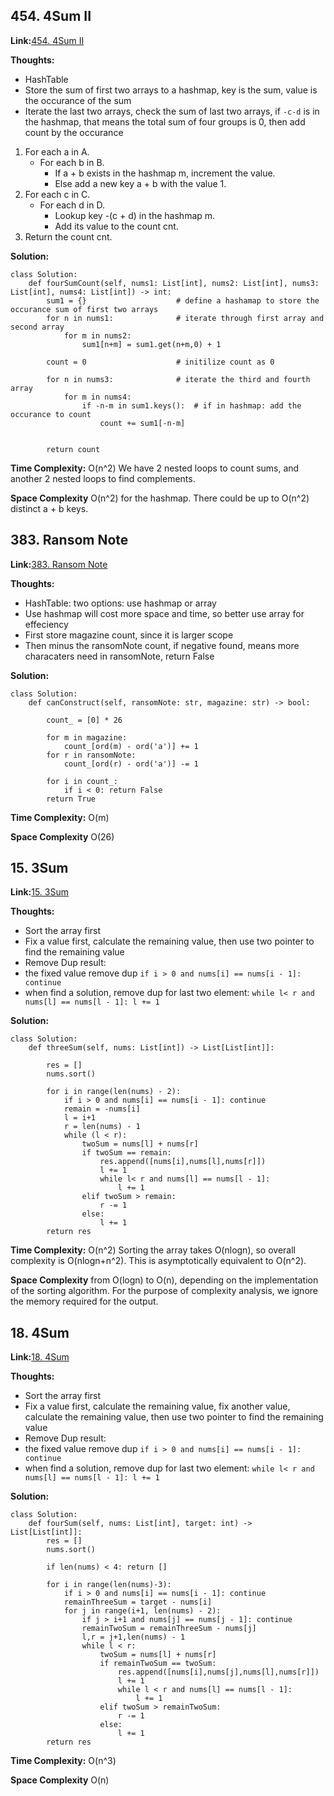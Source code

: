 ## 454. 4Sum II

**Link:**[454. 4Sum II](https://leetcode.com/problems/4sum-ii/description/)

**Thoughts:**
  - HashTable
  - Store the sum of first two arrays to a hashmap, key is the sum, value is the occurance of the sum
  - Iterate the last two arrays, check the sum of last two arrays, if `-c-d` is in the hashmap, that means the total sum of four groups is 0, then add count by the occurance 
  
  1. For each a in A.
     - For each b in B.
       - If a + b exists in the hashmap m, increment the value.
       - Else add a new key a + b with the value 1.
  2. For each c in C.
     - For each d in D.
       - Lookup key -(c + d) in the hashmap m.
       - Add its value to the count cnt.
  3. Return the count cnt.
    
    
**Solution:**
```
class Solution:
    def fourSumCount(self, nums1: List[int], nums2: List[int], nums3: List[int], nums4: List[int]) -> int:
        sum1 = {}                    # define a hashamap to store the occurance sum of first two arrays
        for n in nums1:              # iterate through first array and second array
            for m in nums2:
                sum1[n+m] = sum1.get(n+m,0) + 1
        
        count = 0                    # initilize count as 0

        for n in nums3:              # iterate the third and fourth array 
            for m in nums4:
                if -n-m in sum1.keys():  # if in hashmap: add the occurance to count
                    count += sum1[-n-m]
        
        
        return count
```

**Time Complexity:** O(n^2) We have 2 nested loops to count sums, and another 2 nested loops to find complements.


**Space Complexity** O(n^2) for the hashmap. There could be up to O(n^2) distinct a + b keys.


## 383. Ransom Note

**Link:**[383. Ransom Note](https://leetcode.com/problems/ransom-note/description/)

**Thoughts:**
  - HashTable: two options: use hashmap or array
  - Use hashmap will cost more space and time, so better use array for effeciency
  - First store magazine count, since it is larger scope
  - Then minus the ransomNote count, if negative found, means more characaters need in ransomNote, return False
    
    
**Solution:**
```
class Solution:
    def canConstruct(self, ransomNote: str, magazine: str) -> bool:
        
        count_ = [0] * 26

        for m in magazine:
            count_[ord(m) - ord('a')] += 1
        for r in ransomNote:
            count_[ord(r) - ord('a')] -= 1
        
        for i in count_:
            if i < 0: return False
        return True
```

**Time Complexity:** O(m) 


**Space Complexity** O(26)


## 15. 3Sum

**Link:**[15. 3Sum](https://leetcode.com/problems/3sum/description/)

**Thoughts:**
  - Sort the array first
  - Fix a value first, calculate the remaining value, then use two pointer to find the remaining value
  - Remove Dup result:
  - the fixed value remove dup `if i > 0 and nums[i] == nums[i - 1]: continue`
  - when find a solution, remove dup for last two element: `while l< r and nums[l] == nums[l - 1]: l += 1`
    
    
**Solution:**
```
class Solution:
    def threeSum(self, nums: List[int]) -> List[List[int]]:
        
        res = []
        nums.sort()

        for i in range(len(nums) - 2):
            if i > 0 and nums[i] == nums[i - 1]: continue
            remain = -nums[i]
            l = i+1
            r = len(nums) - 1
            while (l < r):
                twoSum = nums[l] + nums[r]
                if twoSum == remain: 
                    res.append([nums[i],nums[l],nums[r]])
                    l += 1
                    while l< r and nums[l] == nums[l - 1]: 
                        l += 1
                elif twoSum > remain:
                    r -= 1
                else:
                    l += 1
        return res
```

**Time Complexity:** O(n^2) Sorting the array takes O(nlog⁡n), so overall complexity is O(nlog⁡n+n^2). This is asymptotically equivalent to O(n^2).


**Space Complexity** from O(log⁡n) to O(n), depending on the implementation of the sorting algorithm. For the purpose of complexity analysis, we ignore the memory required for the output.


## 18. 4Sum

**Link:**[18. 4Sum](https://leetcode.com/problems/4sum/description/)

**Thoughts:**
  - Sort the array first
  - Fix a value first, calculate the remaining value, fix another value, calculate the remaining value, then use two pointer to find the remaining value
  - Remove Dup result:
  - the fixed value remove dup `if i > 0 and nums[i] == nums[i - 1]: continue`
  - when find a solution, remove dup for last two element: `while l< r and nums[l] == nums[l - 1]: l += 1`
    
    
**Solution:**
```
class Solution:
    def fourSum(self, nums: List[int], target: int) -> List[List[int]]:
        res = []
        nums.sort()

        if len(nums) < 4: return []

        for i in range(len(nums)-3):
            if i > 0 and nums[i] == nums[i - 1]: continue
            remainThreeSum = target - nums[i]
            for j in range(i+1, len(nums) - 2):
                if j > i+1 and nums[j] == nums[j - 1]: continue
                remainTwoSum = remainThreeSum - nums[j]
                l,r = j+1,len(nums) - 1
                while l < r:
                    twoSum = nums[l] + nums[r]
                    if remainTwoSum == twoSum:
                        res.append([nums[i],nums[j],nums[l],nums[r]])
                        l += 1
                        while l < r and nums[l] == nums[l - 1]: 
                            l += 1
                    elif twoSum > remainTwoSum:
                        r -= 1
                    else: 
                        l += 1
        return res
```

**Time Complexity:** O(n^3)


**Space Complexity** O(n)


